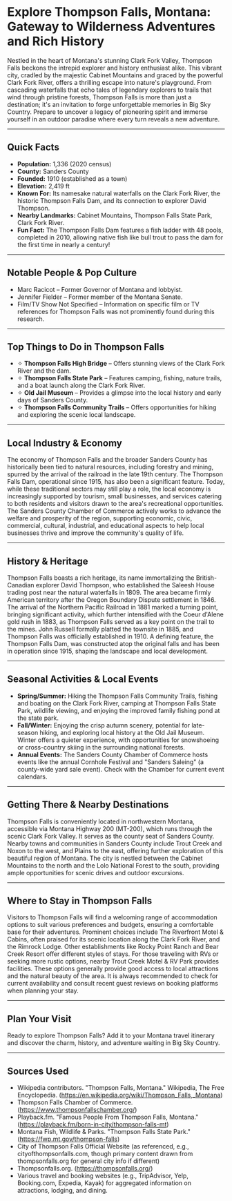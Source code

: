 # Explore Thompson Falls, Montana: Gateway to Wilderness Adventures and Rich History

Nestled in the heart of Montana's stunning Clark Fork Valley, Thompson Falls beckons the intrepid explorer and history enthusiast alike. This vibrant city, cradled by the majestic Cabinet Mountains and graced by the powerful Clark Fork River, offers a thrilling escape into nature's playground. From cascading waterfalls that echo tales of legendary explorers to trails that wind through pristine forests, Thompson Falls is more than just a destination; it's an invitation to forge unforgettable memories in Big Sky Country. Prepare to uncover a legacy of pioneering spirit and immerse yourself in an outdoor paradise where every turn reveals a new adventure.

---

## Quick Facts

- **Population:** 1,336 (2020 census)
- **County:** Sanders County
- **Founded:** 1910 (established as a town)
- **Elevation:** 2,419 ft
- **Known For:** Its namesake natural waterfalls on the Clark Fork River, the historic Thompson Falls Dam, and its connection to explorer David Thompson.
- **Nearby Landmarks:** Cabinet Mountains, Thompson Falls State Park, Clark Fork River.
- **Fun Fact:** The Thompson Falls Dam features a fish ladder with 48 pools, completed in 2010, allowing native fish like bull trout to pass the dam for the first time in nearly a century!

---

## Notable People & Pop Culture

- Marc Racicot – Former Governor of Montana and lobbyist.
- Jennifer Fielder – Former member of the Montana Senate.
- Film/TV Show Not Specified – Information on specific film or TV references for Thompson Falls was not prominently found during this research.

---

## Top Things to Do in Thompson Falls

- ✧ **Thompson Falls High Bridge** – Offers stunning views of the Clark Fork River and the dam.
- ✧ **Thompson Falls State Park** – Features camping, fishing, nature trails, and a boat launch along the Clark Fork River.
- ✧ **Old Jail Museum** – Provides a glimpse into the local history and early days of Sanders County.
- ✧ **Thompson Falls Community Trails** – Offers opportunities for hiking and exploring the scenic local landscape.

---

## Local Industry & Economy

The economy of Thompson Falls and the broader Sanders County has historically been tied to natural resources, including forestry and mining, spurred by the arrival of the railroad in the late 19th century. The Thompson Falls Dam, operational since 1915, has also been a significant feature. Today, while these traditional sectors may still play a role, the local economy is increasingly supported by tourism, small businesses, and services catering to both residents and visitors drawn to the area's recreational opportunities. The Sanders County Chamber of Commerce actively works to advance the welfare and prosperity of the region, supporting economic, civic, commercial, cultural, industrial, and educational aspects to help local businesses thrive and improve the community's quality of life.

---

## History & Heritage

Thompson Falls boasts a rich heritage, its name immortalizing the British-Canadian explorer David Thompson, who established the Saleesh House trading post near the natural waterfalls in 1809. The area became firmly American territory after the Oregon Boundary Dispute settlement in 1846. The arrival of the Northern Pacific Railroad in 1881 marked a turning point, bringing significant activity, which further intensified with the Coeur d'Alene gold rush in 1883, as Thompson Falls served as a key point on the trail to the mines. John Russell formally platted the townsite in 1885, and Thompson Falls was officially established in 1910. A defining feature, the Thompson Falls Dam, was constructed atop the original falls and has been in operation since 1915, shaping the landscape and local development.

---

## Seasonal Activities & Local Events

- **Spring/Summer:** Hiking the Thompson Falls Community Trails, fishing and boating on the Clark Fork River, camping at Thompson Falls State Park, wildlife viewing, and enjoying the improved family fishing pond at the state park.
- **Fall/Winter:** Enjoying the crisp autumn scenery, potential for late-season hiking, and exploring local history at the Old Jail Museum. Winter offers a quieter experience, with opportunities for snowshoeing or cross-country skiing in the surrounding national forests.
- **Annual Events:** The Sanders County Chamber of Commerce hosts events like the annual Cornhole Festival and "Sanders Saleing" (a county-wide yard sale event). Check with the Chamber for current event calendars.

---

## Getting There & Nearby Destinations

Thompson Falls is conveniently located in northwestern Montana, accessible via Montana Highway 200 (MT-200), which runs through the scenic Clark Fork Valley. It serves as the county seat of Sanders County. Nearby towns and communities in Sanders County include Trout Creek and Noxon to the west, and Plains to the east, offering further exploration of this beautiful region of Montana. The city is nestled between the Cabinet Mountains to the north and the Lolo National Forest to the south, providing ample opportunities for scenic drives and outdoor excursions.

---

## Where to Stay in Thompson Falls

Visitors to Thompson Falls will find a welcoming range of accommodation options to suit various preferences and budgets, ensuring a comfortable base for their adventures. Prominent choices include The Riverfront Motel & Cabins, often praised for its scenic location along the Clark Fork River, and the Rimrock Lodge. Other establishments like Rocky Point Ranch and Bear Creek Resort offer different styles of stays. For those traveling with RVs or seeking more rustic options, nearby Trout Creek Motel & RV Park provides facilities. These options generally provide good access to local attractions and the natural beauty of the area. It is always recommended to check for current availability and consult recent guest reviews on booking platforms when planning your stay.

---

## Plan Your Visit

Ready to explore Thompson Falls? Add it to your Montana travel itinerary and discover the charm, history, and adventure waiting in Big Sky Country.

---

## Sources Used

- Wikipedia contributors. "Thompson Falls, Montana." Wikipedia, The Free Encyclopedia. (https://en.wikipedia.org/wiki/Thompson_Falls,_Montana)
- Thompson Falls Chamber of Commerce. (https://www.thompsonfallschamber.org/)
- Playback.fm. "Famous People From Thompson Falls, Montana." (https://playback.fm/born-in-city/thompson-falls-mt)
- Montana Fish, Wildlife & Parks. "Thompson Falls State Park." (https://fwp.mt.gov/thompson-falls)
- City of Thompson Falls Official Website (as referenced, e.g., cityofthompsonfalls.com, though primary content drawn from thompsonfalls.org for general city info if different)
- Thompsonfalls.org. (https://thompsonfalls.org/)
- Various travel and booking websites (e.g., TripAdvisor, Yelp, Booking.com, Expedia, Kayak) for aggregated information on attractions, lodging, and dining.

